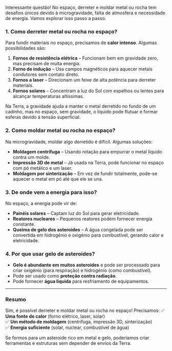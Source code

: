 Interessante questão! No espaço, derreter e moldar metal ou rocha tem desafios únicos devido à microgravidade, falta de atmosfera e necessidade de energia. Vamos explorar isso passo a passo.
### **1. Como derreter metal ou rocha no espaço?**
Para fundir materiais no espaço, precisamos de **calor intenso**. Algumas possibilidades são:

1. **Fornos de resistência elétrica** – Funcionam bem em gravidade zero, mas precisam de muita energia.
2. **Forno de indução** – Usa campos magnéticos para aquecer metais condutores sem contato direto.
3. **Fornos a laser** – Direcionam um feixe de alta potência para derreter materiais.
4. **Fornos solares** – Concentram a luz do Sol com espelhos ou lentes para alcançar temperaturas altíssimas.

Na Terra, a gravidade ajuda a manter o metal derretido no fundo de um cadinho, mas no espaço, sem gravidade, o líquido pode flutuar e formar esferas devido à tensão superficial.

### **2. Como moldar metal ou rocha no espaço?**
Na microgravidade, moldar algo derretido é difícil. Algumas soluções:
- **Moldagem centrífuga** – Usando rotação para empurrar o metal líquido contra um molde.
- **Impressão 3D de metal** – Já usada na Terra, pode funcionar no espaço com pó metálico e um laser.
- **Moldagem por sinterização** – Em vez de fundir totalmente, pode-se aquecer o metal em pó até que ele se una.

### **3. De onde vem a energia para isso?**
No espaço, a energia pode vir de:
- **Painéis solares** – Captam luz do Sol para gerar eletricidade.
- **Reatores nucleares** – Pequenos reatores podem fornecer energia constante.
- **Queima de gelo dos asteroides** – A água congelada pode ser convertida em hidrogénio e oxigénio para combustível, gerando calor e eletricidade.

### **4. Por que usar gelo de asteroides?**
- **Gelo é abundante em muitos asteroides** e pode ser processado para criar oxigénio (para respiração) e hidrogénio (como combustível).
- Pode ser usado como **proteção contra radiação**.
- Pode fornecer **água líquida** para resfriamento de equipamentos.

---

### **Resumo**
Sim, é possível derreter e moldar metal ou rocha no espaço! Precisamos:
✅ **Uma fonte de calor** (forno elétrico, laser, solar)  
✅ **Um método de moldagem** (centrífuga, impressão 3D, sinterização)  
✅ **Energia suficiente** (solar, nuclear, combustível de água)  

Se formos para um asteroide rico em metal e gelo, poderíamos criar ferramentas e estruturas sem depender de envios da Terra.
